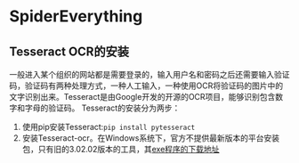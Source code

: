 # SpiderEverything

## Tesseract OCR的安装
一般进入某个组织的网站都是需要登录的，输入用户名和密码之后还需要输入验证码，验证码有两种处理方式，一种人工输入，一种使用OCR将验证码的图片中的文字识别出来。Tesseract是由Google开发的开源的OCR项目，能够识别包含数字和字母的验证码。
Tesseract的安装分为两步：
1. 使用pip安装Tesseract:``pip install pytesseract``
2. 安装Tesseract-ocr。在Windows系统下，官方不提供最新版本的平台安装包，只有旧的3.02.02版本的工具，其[exe程序的下载地址](https://sourceforge.net/projects/tesseract-ocr-alt/files/)
